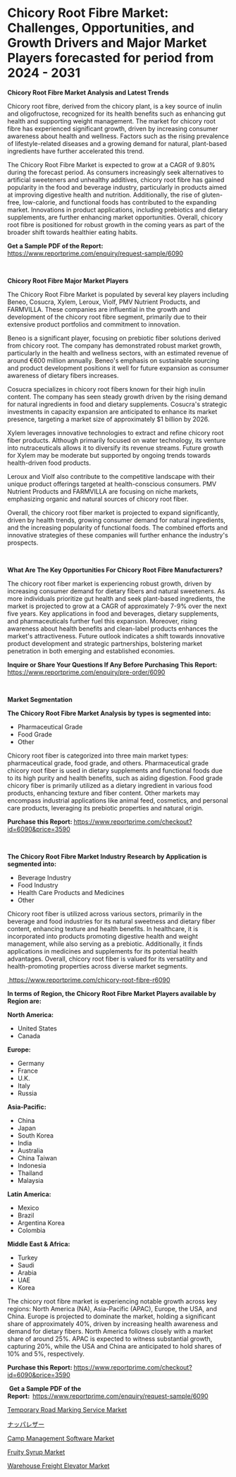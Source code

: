 <p><h1>Chicory Root Fibre Market: Challenges, Opportunities, and Growth Drivers and Major Market Players forecasted for period from 2024 - 2031</h1></p><p><strong>Chicory Root Fibre Market Analysis and Latest Trends</strong></p>
<p><p>Chicory root fibre, derived from the chicory plant, is a key source of inulin and oligofructose, recognized for its health benefits such as enhancing gut health and supporting weight management. The market for chicory root fibre has experienced significant growth, driven by increasing consumer awareness about health and wellness. Factors such as the rising prevalence of lifestyle-related diseases and a growing demand for natural, plant-based ingredients have further accelerated this trend. </p><p>The Chicory Root Fibre Market is expected to grow at a CAGR of 9.80% during the forecast period. As consumers increasingly seek alternatives to artificial sweeteners and unhealthy additives, chicory root fibre has gained popularity in the food and beverage industry, particularly in products aimed at improving digestive health and nutrition. Additionally, the rise of gluten-free, low-calorie, and functional foods has contributed to the expanding market. Innovations in product applications, including prebiotics and dietary supplements, are further enhancing market opportunities. Overall, chicory root fibre is positioned for robust growth in the coming years as part of the broader shift towards healthier eating habits.</p></p>
<p><strong>Get a Sample PDF of the Report:&nbsp;</strong> <a href="https://www.reportprime.com/enquiry/request-sample/6090">https://www.reportprime.com/enquiry/request-sample/6090</a></p>
<p>&nbsp;</p>
<p><strong>Chicory Root Fibre Major Market Players</strong></p>
<p><p>The Chicory Root Fibre Market is populated by several key players including Beneo, Cosucra, Xylem, Leroux, Violf, PMV Nutrient Products, and FARMVILLA. These companies are influential in the growth and development of the chicory root fibre segment, primarily due to their extensive product portfolios and commitment to innovation.</p><p>Beneo is a significant player, focusing on prebiotic fiber solutions derived from chicory root. The company has demonstrated robust market growth, particularly in the health and wellness sectors, with an estimated revenue of around €600 million annually. Beneo's emphasis on sustainable sourcing and product development positions it well for future expansion as consumer awareness of dietary fibers increases.</p><p>Cosucra specializes in chicory root fibers known for their high inulin content. The company has seen steady growth driven by the rising demand for natural ingredients in food and dietary supplements. Cosucra's strategic investments in capacity expansion are anticipated to enhance its market presence, targeting a market size of approximately $1 billion by 2026.</p><p>Xylem leverages innovative technologies to extract and refine chicory root fiber products. Although primarily focused on water technology, its venture into nutraceuticals allows it to diversify its revenue streams. Future growth for Xylem may be moderate but supported by ongoing trends towards health-driven food products.</p><p>Leroux and Violf also contribute to the competitive landscape with their unique product offerings targeted at health-conscious consumers. PMV Nutrient Products and FARMVILLA are focusing on niche markets, emphasizing organic and natural sources of chicory root fiber.</p><p>Overall, the chicory root fiber market is projected to expand significantly, driven by health trends, growing consumer demand for natural ingredients, and the increasing popularity of functional foods. The combined efforts and innovative strategies of these companies will further enhance the industry's prospects.</p></p>
<p>&nbsp;</p>
<p><strong>What Are The Key Opportunities For Chicory Root Fibre Manufacturers?</strong></p>
<p><p>The chicory root fiber market is experiencing robust growth, driven by increasing consumer demand for dietary fibers and natural sweeteners. As more individuals prioritize gut health and seek plant-based ingredients, the market is projected to grow at a CAGR of approximately 7-9% over the next five years. Key applications in food and beverages, dietary supplements, and pharmaceuticals further fuel this expansion. Moreover, rising awareness about health benefits and clean-label products enhances the market's attractiveness. Future outlook indicates a shift towards innovative product development and strategic partnerships, bolstering market penetration in both emerging and established economies.</p></p>
<p><strong>Inquire or Share Your Questions If Any Before Purchasing This Report:</strong> <a href="https://www.reportprime.com/enquiry/pre-order/6090">https://www.reportprime.com/enquiry/pre-order/6090</a></p>
<p>&nbsp;</p>
<p><strong>Market Segmentation</strong></p>
<p><strong>The Chicory Root Fibre Market Analysis by types is segmented into:</strong></p>
<p><ul><li>Pharmaceutical Grade</li><li>Food Grade</li><li>Other</li></ul></p>
<p><p>Chicory root fiber is categorized into three main market types: pharmaceutical grade, food grade, and others. Pharmaceutical grade chicory root fiber is used in dietary supplements and functional foods due to its high purity and health benefits, such as aiding digestion. Food grade chicory fiber is primarily utilized as a dietary ingredient in various food products, enhancing texture and fiber content. Other markets may encompass industrial applications like animal feed, cosmetics, and personal care products, leveraging its prebiotic properties and natural origin.</p></p>
<p><strong>Purchase this Report:&nbsp;</strong><a href="https://www.reportprime.com/checkout?id=6090&price=3590">https://www.reportprime.com/checkout?id=6090&price=3590</a></p>
<p>&nbsp;</p>
<p><strong>The Chicory Root Fibre Market Industry Research by Application is segmented into:</strong></p>
<p><ul><li>Beverage Industry</li><li>Food Industry</li><li>Health Care Products and Medicines</li><li>Other</li></ul></p>
<p><p>Chicory root fiber is utilized across various sectors, primarily in the beverage and food industries for its natural sweetness and dietary fiber content, enhancing texture and health benefits. In healthcare, it is incorporated into products promoting digestive health and weight management, while also serving as a prebiotic. Additionally, it finds applications in medicines and supplements for its potential health advantages. Overall, chicory root fiber is valued for its versatility and health-promoting properties across diverse market segments.</p></p>
<p><a href="https://www.reportprime.com/chicory-root-fibre-r6090">&nbsp;https://www.reportprime.com/chicory-root-fibre-r6090</a></p>
<p><strong>In terms of Region, the Chicory Root Fibre Market Players available by Region are:</strong></p>
<p>
    <p> <strong> North America: </strong>
        <ul>
            <li>United States</li>
            <li>Canada</li>
        </ul>
        </p> 
    <p> <strong> Europe: </strong>
        <ul>
            <li>Germany</li>
            <li>France</li>
            <li>U.K.</li>
            <li>Italy</li>
            <li>Russia</li>
        </ul>
        </p> 
    <p> <strong> Asia-Pacific: </strong>
        <ul>
            <li>China</li>
            <li>Japan</li>
            <li>South Korea</li>
            <li>India</li>
            <li>Australia</li>
            <li>China Taiwan</li>
            <li>Indonesia</li>
            <li>Thailand</li>
            <li>Malaysia</li>
        </ul>
        </p> 
    <p> <strong> Latin America: </strong>
        <ul>
            <li>Mexico</li>
            <li>Brazil</li>
            <li>Argentina Korea</li>
            <li>Colombia</li>
        </ul>
        </p> 
    <p> <strong> Middle East & Africa: </strong>
        <ul>
            <li>Turkey</li>
            <li>Saudi</li>
            <li>Arabia</li>
            <li>UAE</li>
            <li>Korea</li>
        </ul>
    </p>
    </p>
<p><p>The chicory root fibre market is experiencing notable growth across key regions: North America (NA), Asia-Pacific (APAC), Europe, the USA, and China. Europe is projected to dominate the market, holding a significant share of approximately 40%, driven by increasing health awareness and demand for dietary fibers. North America follows closely with a market share of around 25%. APAC is expected to witness substantial growth, capturing 20%, while the USA and China are anticipated to hold shares of 10% and 5%, respectively.</p></p>
<p><strong>Purchase this Report: </strong><a href="https://www.reportprime.com/checkout?id=6090&price=3590">https://www.reportprime.com/checkout?id=6090&price=3590</a></p>
<p>&nbsp;<strong>Get a Sample PDF of the Report:&nbsp;&nbsp;</strong><a href="https://www.reportprime.com/enquiry/request-sample/6090">https://www.reportprime.com/enquiry/request-sample/6090</a></p>
<p><strong></strong></p>
<p><p><a href="https://issuu.com/reportprime-2/docs/temporary-road-marking-service-mark_48d17de1794abf">Temporary Road Marking Service Market</a></p><p><a href="https://medium.com/@opalkilback2023/%E3%83%8A%E3%83%83%E3%83%91%E3%83%AC%E3%82%B6%E3%83%BC%E7%94%A3%E6%A5%AD%E3%82%BB%E3%82%AF%E3%82%BF%E3%83%BC-2024%E5%B9%B4%E3%81%8B%E3%82%892031%E5%B9%B4%E3%81%BE%E3%81%A7%E3%81%AE%E6%96%B0%E6%8A%80%E8%A1%93%E3%81%A8%E5%B8%82%E5%A0%B4%E3%81%B8%E3%81%AE%E5%BD%B1%E9%9F%BF%E4%BA%88%E6%B8%AC-76235784c6f5">ナッパレザー</a></p><p><a href="https://www.linkedin.com/pulse/global-camp-management-software-market-size-trends-analysis-dstlf?trackingId=fvD4ymDVTMWyY4i8BsIhSA%3D%3D">Camp Management Software Market</a></p><p><a href="https://github.com/jordond5lezama/Market-Research-Report-List-1/blob/main/fruity-syrup-market.md">Fruity Syrup Market</a></p><p><a href="https://medium.com/@addiehirthe44/warehouse-freight-elevator-industry-sector-market-dynamics-and-future-scenarios-2024-2031-317c1ce6a69d">Warehouse Freight Elevator Market</a></p></p>